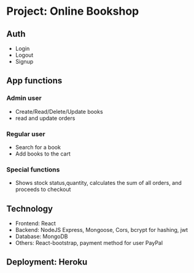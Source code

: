 # Project: Online Bookshop

## Auth

- Login
- Logout
- Signup

## App functions

### Admin user

- Create/Read/Delete/Update books
- read and update orders

### Regular user

- Search for a book
- Add books to the cart

### Special functions

- Shows stock status,quantity, calculates the sum of all orders, and proceeds to checkout

## Technology

- Frontend: React
- Backend: NodeJS Express, Mongoose, Cors, bcrypt for hashing, jwt
- Database: MongoDB
- Others: React-bootstrap, payment method for user PayPal

## Deployment: Heroku
